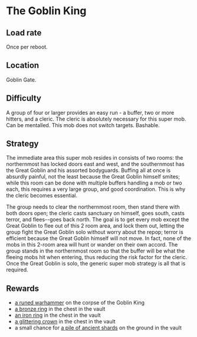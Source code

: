 # The Goblin King

## Load rate

Once per reboot.

## Location

Goblin Gate.

## Difficulty

A group of four or larger provides an easy run - a buffer, two or more hitters,
and a cleric. The cleric is absolutely necessary for this super mob. Can be
mentalled. This mob does not switch targets. Bashable.

## Strategy

The immediate area this super mob resides in consists of two rooms: the
northernmost has locked doors east and west, and the southernmost has the Great
Goblin and his assorted bodyguards. Buffing all at once is absurdly painful,
not the least because the Great Goblin himself smites; while this room can be
done with multiple buffers handling a mob or two each, this requires a very
large group, and good coordination. This is why the cleric becomes essential.

The group needs to clear the northernmost room, then stand there with both
doors open; the cleric casts sanctuary on himself, goes south, casts terror,
and flees--goes back north. The goal is to get every mob except the Great
Goblin to flee out of this 2 room area, and lock them out, letting the group
fight the Great Goblin solo without worry about the repop; terror is efficient
because the Great Goblin himself will not move. In fact, none of the mobs in
this 2-room area will hunt or wander on their own accord. The group stands in
the northernmost room so that the buffer will be what the fleeing mobs hit when
entering, thus reducing the risk factor for the cleric. Once the Great Goblin
is solo, the generic super mob strategy is all that is required.

## Rewards

* [a runed warhammer](/items/weapons.md#a-runed-warhammer) on the corpse of the
	Goblin King
* [a bronze ring](/items/clothing.md#a-bronze-ring) in the chest in the vault
* [an iron ring](/items/clothing.md#an-iron-ring) in the chest in the vault
* [a glittering crown](/items/clothing.md#a-glittering-crown) in the chest in
	the vault
* a small chance for
	[a pile of ancient shards](/items/magic.md#a-pile-of-ancient-shards) on the
	ground in the vault
